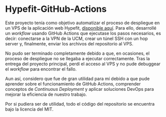 # Hypefit-GitHub-Actions

Este proyecto tenía como objetivo automatizar el proceso de despliegue en un VPS de la aplicación web Hypefit, [disponible aquí](https://github.com/Hypefit/hypefit). Para ello, desarrollé un *workflow* usando GitHub Actions que ejecutase los pasos necesarios, es decir: conectarse a la VPN de la UCM, crear un túnel SSH con un hop server y, finalmente, enviar los archivos del repositorio al VPS.

No pudo ser terminado completamente debido a que, en ocasiones, el proceso de despliegue no se llegaba a ejecutar correctamente. Tras la entrega del proyecto principal, perdí el acceso al VPS y no pude debuggear el *workflow* para encontrar el fallo.

Aun así, considero que fue de gran utilidad para mí debido a que pude aprender sobre el funcionamiento de GitHub Actions, comprender conceptos de *Continuous Deployment* y aplicar soluciones DevOps para mejorar la eficiencia de nuestro trabajo.

Por si pudiera ser de utilidad, todo el código del repositorio se encuentra bajo la licencia del MIT. 
